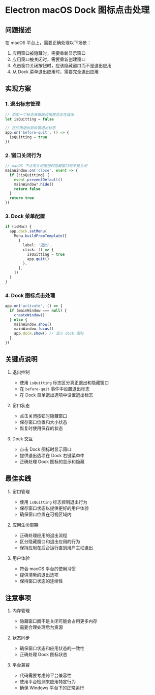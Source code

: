 # Electron macOS Dock 图标点击处理

## 问题描述

在 macOS 平台上，需要正确处理以下场景：

1. 应用窗口被隐藏时，需要重新显示窗口
2. 应用窗口被关闭时，需要重新创建窗口
3. 点击窗口关闭按钮时，应该隐藏窗口而不是退出应用
4. 从 Dock 菜单退出应用时，需要完全退出应用

## 实现方案

### 1. 退出标志管理

```typescript
// 添加一个标志来跟踪应用是否正在退出
let isQuitting = false

// 在应用退出前设置退出标志
app.on('before-quit', () => {
  isQuitting = true
})
```

### 2. 窗口关闭行为

```typescript
// macOS 下点击关闭按钮时隐藏窗口而不是关闭
mainWindow.on('close', event => {
  if (!isQuitting) {
    event.preventDefault()
    mainWindow?.hide()
    return false
  }
  return true
})
```

### 3. Dock 菜单配置

```typescript
if (isMac) {
  app.dock.setMenu(
    Menu.buildFromTemplate([
      {
        label: '退出',
        click: () => {
          isQuitting = true
          app.quit()
        },
      },
    ])
  )
}
```

### 4. Dock 图标点击处理

```typescript
app.on('activate', () => {
  if (mainWindow === null) {
    createWindow()
  } else {
    mainWindow.show()
    mainWindow.focus()
    app.dock.show() // 显示 dock 图标
  }
})
```

## 关键点说明

1. 退出控制

   - 使用 `isQuitting` 标志区分真正退出和隐藏窗口
   - 在 `before-quit` 事件中设置退出标志
   - 在 Dock 菜单退出选项中设置退出标志

2. 窗口状态

   - 点击关闭按钮时隐藏窗口
   - 保存窗口位置和大小状态
   - 恢复时使用保存的状态

3. Dock 交互
   - 点击 Dock 图标时显示窗口
   - 提供退出选项在 Dock 右键菜单中
   - 正确处理 Dock 图标的显示和隐藏

## 最佳实践

1. 窗口管理

   - 使用 `isQuitting` 标志控制退出行为
   - 保存窗口状态以提供更好的用户体验
   - 确保窗口位置在可视区域内

2. 应用生命周期

   - 正确处理应用的退出流程
   - 区分隐藏窗口和退出应用的行为
   - 保持应用在后台运行直到用户主动退出

3. 用户体验
   - 符合 macOS 平台的使用习惯
   - 提供清晰的退出选项
   - 保持窗口状态的连续性

## 注意事项

1. 内存管理

   - 隐藏窗口而不是关闭可能会占用更多内存
   - 需要合理处理后台资源

2. 状态同步

   - 确保窗口状态和应用状态的一致性
   - 正确处理 Dock 图标状态

3. 平台兼容
   - 代码需要考虑跨平台兼容性
   - 使用平台检测来应用特定行为
   - 确保 Windows 平台下的正常运行
